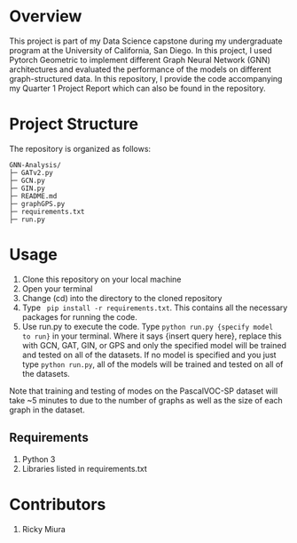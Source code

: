 # Overview
This project is part of my Data Science capstone during my undergraduate program at the University of California, San Diego. In this project, I used Pytorch Geometric to implement different Graph Neural Network (GNN) architectures and evaluated the performance of the models on different graph-structured data. In this repository, I provide the code accompanying my Quarter 1 Project Report which can also be found in the repository. 

# Project Structure
The repository is organized as follows:
```
GNN-Analysis/
├─ GATv2.py
├─ GCN.py
├─ GIN.py
├─ README.md
├─ graphGPS.py
├─ requirements.txt
├─ run.py
```
# Usage
1. Clone this repository on your local machine
2. Open your terminal
3. Change (cd) into the directory to the cloned repository
4. Type  ``` pip install -r requirements.txt```. This contains all the necessary packages for running the code.
5. Use run.py to execute the code. Type ```python run.py {specify model  to run}``` in your terminal. Where it says {insert query here}, replace this with GCN, GAT, GIN, or GPS and only the specified model will be trained and tested on all of the datasets. If no model is specified and you just type ```python run.py```, all of the models will be trained and tested on all of the datasets.

Note that training and testing of modes on the PascalVOC-SP dataset will take ~5 minutes to due to the number of graphs as well as the size of each graph in the dataset.

## Requirements
1) Python 3
2) Libraries listed in requirements.txt

# Contributors
1) Ricky Miura
